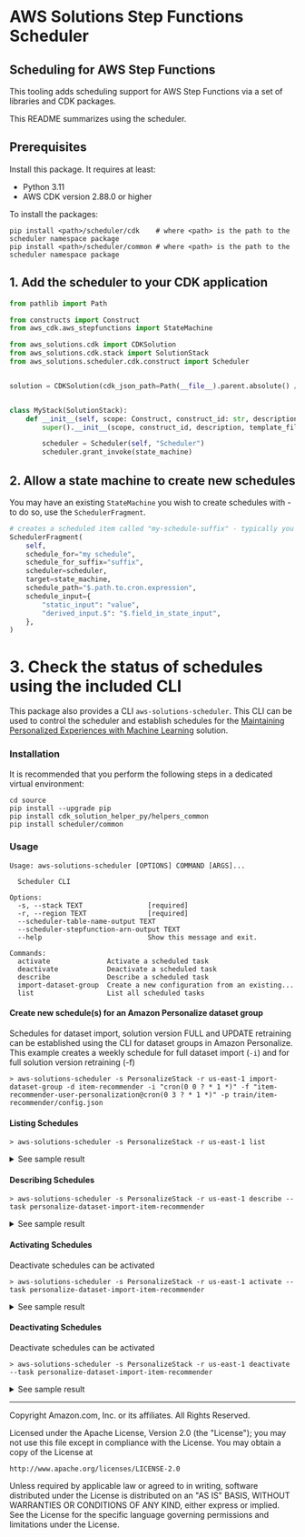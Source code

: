 # AWS Solutions Step Functions Scheduler

## Scheduling for AWS Step Functions

This tooling adds scheduling support for AWS Step Functions via a set of libraries and CDK packages.

This README summarizes using the scheduler.

## Prerequisites

Install this package. It requires at least:

- Python 3.11
- AWS CDK version 2.88.0 or higher

To install the packages:

```
pip install <path>/scheduler/cdk    # where <path> is the path to the scheduler namespace package
pip install <path>/scheduler/common # where <path> is the path to the scheduler namespace package
```

## 1. Add the scheduler to your CDK application

```python
from pathlib import Path

from constructs import Construct
from aws_cdk.aws_stepfunctions import StateMachine

from aws_solutions.cdk import CDKSolution
from aws_solutions.cdk.stack import SolutionStack
from aws_solutions.scheduler.cdk.construct import Scheduler


solution = CDKSolution(cdk_json_path=Path(__file__).parent.absolute() / "cdk.json")


class MyStack(SolutionStack):
    def __init__(self, scope: Construct, construct_id: str, description: str, template_filename, state_machine: StateMachine, **kwargs):
        super().__init__(scope, construct_id, description, template_filename, **kwargs)

        scheduler = Scheduler(self, "Scheduler")
        scheduler.grant_invoke(state_machine)
```

## 2. Allow a state machine to create new schedules

You may have an existing `StateMachine` you wish to create schedules with - to do so, use the `SchedulerFragment`.

```python
# creates a scheduled item called "my-schedule-suffix" - typically you will use part of the state input for the suffix.
SchedulerFragment(
    self,
    schedule_for="my schedule",
    schedule_for_suffix="suffix",
    scheduler=scheduler,
    target=state_machine,
    schedule_path="$.path.to.cron.expression",
    schedule_input={
        "static_input": "value",
        "derived_input.$": "$.field_in_state_input",
    },
)
```

# 3. Check the status of schedules using the included CLI

This package also provides a CLI `aws-solutions-scheduler`. This CLI can be used to control the scheduler and establish
schedules for the [Maintaining Personalized Experiences with Machine Learning](https://aws.amazon.com/solutions/implementations/maintaining-personalized-experiences-with-ml/)
solution.

### Installation

It is recommended that you perform the following steps in a dedicated virtual environment:

```shell
cd source
pip install --upgrade pip
pip install cdk_solution_helper_py/helpers_common
pip install scheduler/common
```

### Usage

```shell
Usage: aws-solutions-scheduler [OPTIONS] COMMAND [ARGS]...

  Scheduler CLI

Options:
  -s, --stack TEXT                [required]
  -r, --region TEXT               [required]
  --scheduler-table-name-output TEXT
  --scheduler-stepfunction-arn-output TEXT
  --help                          Show this message and exit.

Commands:
  activate              Activate a scheduled task
  deactivate            Deactivate a scheduled task
  describe              Describe a scheduled task
  import-dataset-group  Create a new configuration from an existing...
  list                  List all scheduled tasks
```

#### Create new schedule(s) for an Amazon Personalize dataset group

Schedules for dataset import, solution version FULL and UPDATE retraining can be established using the CLI for dataset
groups in Amazon Personalize. This example creates a weekly schedule for full dataset import (`-i`) and for full
solution version retraining (-f)

```shell
> aws-solutions-scheduler -s PersonalizeStack -r us-east-1 import-dataset-group -d item-recommender -i "cron(0 0 ? * 1 *)" -f "item-recommender-user-personalization@cron(0 3 ? * 1 *)" -p train/item-recommender/config.json
```

#### Listing Schedules

```shell
> aws-solutions-scheduler -s PersonalizeStack -r us-east-1 list
```

<details>
<summary>See sample result</summary>

```json
{
	"tasks": [
		"personalize-dataset-import-item-recommender",
		"solution-maintenance-full-item-recommender-user-personalization"
	]
}
```

</details>

#### Describing Schedules

```shell
> aws-solutions-scheduler -s PersonalizeStack -r us-east-1 describe --task personalize-dataset-import-item-recommender
```

<details>
<summary>See sample result</summary>

```json
{
	"task": {
		"active": true,
		"name": "personalize-dataset-import-item-recommender",
		"schedule": "cron(*/15 * * * ? *)",
		"step_function": "arn:aws:states:us-east-1:111122223333:stateMachine:personalizestack-periodic-dataset-import-aaaaaaaaaaaa",
		"version": "v1"
	}
}
```

</details>

#### Activating Schedules

Deactivate schedules can be activated

```shell
> aws-solutions-scheduler -s PersonalizeStack -r us-east-1 activate --task personalize-dataset-import-item-recommender
```

<details>
<summary>See sample result</summary>

```json
{
	"task": {
		"active": true,
		"name": "personalize-dataset-import-item-recommender",
		"schedule": "cron(0 0 ? * 1 *)",
		"step_function": "arn:aws:states:us-east-1:111122223333:stateMachine:personalizestack-periodic-dataset-import-aaaaaaaaaaaa",
		"version": "v1"
	}
}
```

</details>

#### Deactivating Schedules

Deactivate schedules can be activated

```shell
> aws-solutions-scheduler -s PersonalizeStack -r us-east-1 deactivate --task personalize-dataset-import-item-recommender
```

<details>
<summary>See sample result</summary>

```json
{
	"task": {
		"active": false,
		"name": "personalize-dataset-import-item-recommender",
		"schedule": "cron(0 0 ? * 1 *)",
		"step_function": "arn:aws:states:us-east-1:111122223333:stateMachine:personalizestack-periodic-dataset-import-aaaaaaaaaaaa",
		"version": "v1"
	}
}
```

</details>

---

Copyright Amazon.com, Inc. or its affiliates. All Rights Reserved.

Licensed under the Apache License, Version 2.0 (the "License");
you may not use this file except in compliance with the License.
You may obtain a copy of the License at

    http://www.apache.org/licenses/LICENSE-2.0

Unless required by applicable law or agreed to in writing, software
distributed under the License is distributed on an "AS IS" BASIS,
WITHOUT WARRANTIES OR CONDITIONS OF ANY KIND, either express or implied.
See the License for the specific language governing permissions and
limitations under the License.
